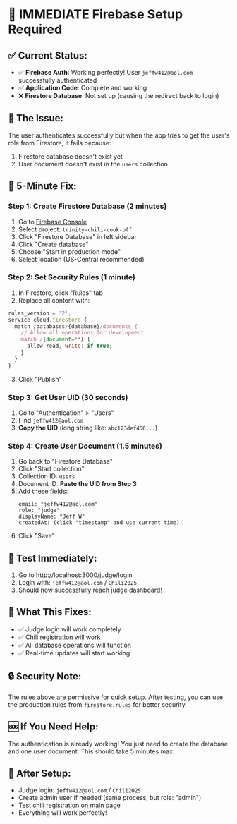# 🚨 IMMEDIATE Firebase Setup Required

## ✅ **Current Status:**
- ✅ **Firebase Auth**: Working perfectly! User `jeffw412@aol.com` successfully authenticated
- ✅ **Application Code**: Complete and working
- ❌ **Firestore Database**: Not set up (causing the redirect back to login)

## 🔧 **The Issue:**
The user authenticates successfully but when the app tries to get the user's role from Firestore, it fails because:
1. Firestore database doesn't exist yet
2. User document doesn't exist in the `users` collection

## 🚀 **5-Minute Fix:**

### Step 1: Create Firestore Database (2 minutes)
1. Go to [Firebase Console](https://console.firebase.google.com/)
2. Select project: `trinity-chili-cook-off`
3. Click "Firestore Database" in left sidebar
4. Click "Create database"
5. Choose "Start in production mode"
6. Select location (US-Central recommended)

### Step 2: Set Security Rules (1 minute)
1. In Firestore, click "Rules" tab
2. Replace all content with:

```javascript
rules_version = '2';
service cloud.firestore {
  match /databases/{database}/documents {
    // Allow all operations for development
    match /{document=**} {
      allow read, write: if true;
    }
  }
}
```

3. Click "Publish"

### Step 3: Get User UID (30 seconds)
1. Go to "Authentication" > "Users"
2. Find `jeffw412@aol.com`
3. **Copy the UID** (long string like: `abc123def456...`)

### Step 4: Create User Document (1.5 minutes)
1. Go back to "Firestore Database"
2. Click "Start collection"
3. Collection ID: `users`
4. Document ID: **Paste the UID from Step 3**
5. Add these fields:
   ```
   email: "jeffw412@aol.com"
   role: "judge"
   displayName: "Jeff W"
   createdAt: (click "timestamp" and use current time)
   ```
6. Click "Save"

## 🧪 **Test Immediately:**
1. Go to http://localhost:3000/judge/login
2. Login with: `jeffw412@aol.com` / `Chili2025`
3. Should now successfully reach judge dashboard!

## 🎯 **What This Fixes:**
- ✅ Judge login will work completely
- ✅ Chili registration will work
- ✅ All database operations will function
- ✅ Real-time updates will start working

## 🔒 **Security Note:**
The rules above are permissive for quick setup. After testing, you can use the production rules from `firestore.rules` for better security.

## 🆘 **If You Need Help:**
The authentication is already working! You just need to create the database and one user document. This should take 5 minutes max.

## 📱 **After Setup:**
- Judge login: `jeffw412@aol.com` / `Chili2025`
- Create admin user if needed (same process, but role: "admin")
- Test chili registration on main page
- Everything will work perfectly!
